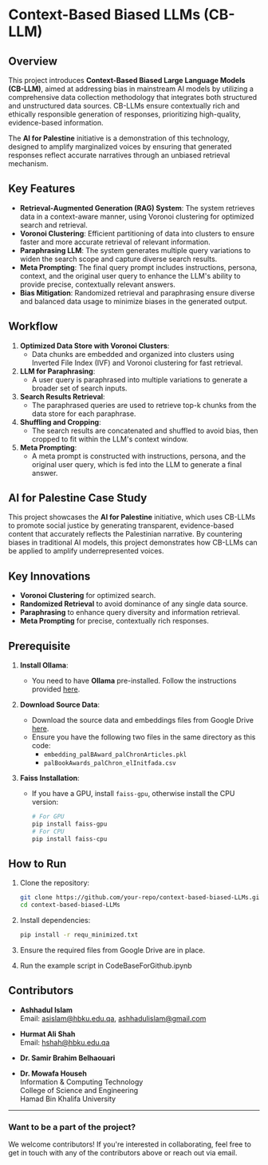 # Context-Based Biased LLMs (CB-LLM)

## Overview
This project introduces **Context-Based Biased Large Language Models (CB-LLM)**, aimed at addressing bias in mainstream AI models by utilizing a comprehensive data collection methodology that integrates both structured and unstructured data sources. CB-LLMs ensure contextually rich and ethically responsible generation of responses, prioritizing high-quality, evidence-based information.

The **AI for Palestine** initiative is a demonstration of this technology, designed to amplify marginalized voices by ensuring that generated responses reflect accurate narratives through an unbiased retrieval mechanism.

## Key Features
- **Retrieval-Augmented Generation (RAG) System**: The system retrieves data in a context-aware manner, using Voronoi clustering for optimized search and retrieval.
- **Voronoi Clustering**: Efficient partitioning of data into clusters to ensure faster and more accurate retrieval of relevant information.
- **Paraphrasing LLM**: The system generates multiple query variations to widen the search scope and capture diverse search results.
- **Meta Prompting**: The final query prompt includes instructions, persona, context, and the original user query to enhance the LLM's ability to provide precise, contextually relevant answers.
- **Bias Mitigation**: Randomized retrieval and paraphrasing ensure diverse and balanced data usage to minimize biases in the generated output.

## Workflow
1. **Optimized Data Store with Voronoi Clusters**:
   - Data chunks are embedded and organized into clusters using Inverted File Index (IVF) and Voronoi clustering for fast retrieval.
2. **LLM for Paraphrasing**:
   - A user query is paraphrased into multiple variations to generate a broader set of search inputs.
3. **Search Results Retrieval**:
   - The paraphrased queries are used to retrieve top-k chunks from the data store for each paraphrase.
4. **Shuffling and Cropping**:
   - The search results are concatenated and shuffled to avoid bias, then cropped to fit within the LLM's context window.
5. **Meta Prompting**:
   - A meta prompt is constructed with instructions, persona, and the original user query, which is fed into the LLM to generate a final answer.

## AI for Palestine Case Study
This project showcases the **AI for Palestine** initiative, which uses CB-LLMs to promote social justice by generating transparent, evidence-based content that accurately reflects the Palestinian narrative. By countering biases in traditional AI models, this project demonstrates how CB-LLMs can be applied to amplify underrepresented voices.

## Key Innovations
- **Voronoi Clustering** for optimized search.
- **Randomized Retrieval** to avoid dominance of any single data source.
- **Paraphrasing** to enhance query diversity and information retrieval.
- **Meta Prompting** for precise, contextually rich responses.

## Prerequisite

1. **Install Ollama**:
   - You need to have **Ollama** pre-installed. Follow the instructions provided [here](https://ollama.com/download).

2. **Download Source Data**:
   - Download the source data and embeddings files from Google Drive [here](https://drive.google.com/drive/folders/1N34qKBTH-7HzwpzmUzuGUzl_r44FIxOE?usp=sharing).
   - Ensure you have the following two files in the same directory as this code:
     - `embedding_palBAward_palChronArticles.pkl`
     - `palBookAwards_palChron_elInitfada.csv`

3. **Faiss Installation**:
   - If you have a GPU, install `faiss-gpu`, otherwise install the CPU version:
     ```bash
     # For GPU
     pip install faiss-gpu
     # For CPU
     pip install faiss-cpu
     ```

## How to Run
1. Clone the repository:
   ```bash
   git clone https://github.com/your-repo/context-based-biased-LLMs.git
   cd context-based-biased-LLMs
   ```

2. Install dependencies:
   ```bash
   pip install -r requ_minimized.txt
   ```

3. Ensure the required files from Google Drive are in place.

4. Run the example script in CodeBaseForGithub.ipynb

## Contributors

- **Ashhadul Islam**  
  Email: [asislam@hbku.edu.qa](mailto:asislam@hbku.edu.qa), [ashhadulislam@gmail.com](mailto:ashhadulislam@gmail.com)
  
- **Hurmat Ali Shah**  
  Email: [hshah@hbku.edu.qa](mailto:hshah@hbku.edu.qa)

- **Dr. Samir Brahim Belhaouari**

- **Dr. Mowafa Househ**  
  Information & Computing Technology  
  College of Science and Engineering  
  Hamad Bin Khalifa University

---

### Want to be a part of the project?

We welcome contributors! If you're interested in collaborating, feel free to get in touch with any of the contributors above or reach out via email.
